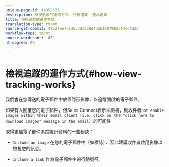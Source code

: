 ```yaml
---
unique-page-id: 14352536
description: 檢視追蹤的運作方式——行銷檔案——產品檔案
title: 檢視追蹤的運作方式
translation-type: tm+mt
source-git-commit: 47b2fee7d146c3dc558d4bbb10070683f4cdfd3d
workflow-type: tm+mt
source-wordcount: '85'
ht-degree: 0%

---
```



# 檢視追蹤的運作方式{#how-view-tracking-works}

我們會在您傳送的電子郵件中放置隱形影像，以追蹤開啟的電子郵件。

如果有人回覆您的電子郵件，但Sales Connect表示未檢視，則收件者`not enable images within their email client (i.e. click on the "click here to download images" message in the email).`的可能性

取得更佳電子郵件追蹤統計資料的一些秘訣：

* `Include an image` 在您的電子郵件中（如標誌），因此建議收件者啟用影像以檢視您的訊息。

* `Include a link` 作為電子郵件中的行動號召。

